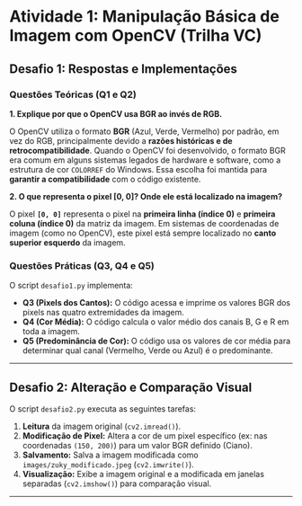 # Atividade 1: Manipulação Básica de Imagem com OpenCV (Trilha VC)

## Desafio 1: Respostas e Implementações

### Questões Teóricas (Q1 e Q2)

**1. Explique por que o OpenCV usa BGR ao invés de RGB.**

O OpenCV utiliza o formato **BGR** (Azul, Verde, Vermelho) por padrão, em vez do RGB, principalmente devido a **razões históricas e de retrocompatibilidade**. Quando o OpenCV foi desenvolvido, o formato BGR era comum em alguns sistemas legados de hardware e software, como a estrutura de cor `COLORREF` do Windows. Essa escolha foi mantida para **garantir a compatibilidade** com o código existente.

**2. O que representa o pixel [0, 0]? Onde ele está localizado na imagem?**

O pixel **`[0, 0]`** representa o pixel na **primeira linha (índice 0)** e **primeira coluna (índice 0)** da matriz da imagem. Em sistemas de coordenadas de imagem (como no OpenCV), este pixel está sempre localizado no **canto superior esquerdo** da imagem.

### Questões Práticas (Q3, Q4 e Q5)

O script `desafio1.py` implementa:

* **Q3 (Pixels dos Cantos):** O código acessa e imprime os valores BGR dos pixels nas quatro extremidades da imagem.
* **Q4 (Cor Média):** O código calcula o valor médio dos canais B, G e R em toda a imagem.
* **Q5 (Predominância de Cor):** O código usa os valores de cor média para determinar qual canal (Vermelho, Verde ou Azul) é o predominante.

---

## Desafio 2: Alteração e Comparação Visual

O script `desafio2.py` executa as seguintes tarefas:

1. **Leitura** da imagem original (`cv2.imread()`).
2. **Modificação de Pixel:** Altera a cor de um pixel específico (ex: nas coordenadas `(150, 200)`) para um valor BGR definido (Ciano).
3. **Salvamento:** Salva a imagem modificada como `images/zuky_modificado.jpeg` (`cv2.imwrite()`).
4. **Visualização:** Exibe a imagem original e a modificada em janelas separadas (`cv2.imshow()`) para comparação visual.

---
